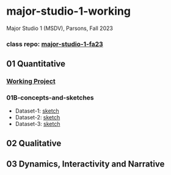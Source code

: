 # major-studio-1-working
Major Studio 1 (MSDV), Parsons, Fall 2023
<h3>class repo: <a href = "https://github.com/visualizedata/major-studio-1-fa23">major-studio-1-fa23</a></h3>

<h2>01 Quantitative</h2>
<h3><a href = "https://chanelkim.github.io/major-studio-1-working/quantitative/">Working Project</a></h3>
<h3>01B-concepts-and-sketches</h3>
<ul>
<li>Dataset-1: <a href = "https://github.com/chanelkim/major-studio-1-working/issues/1#issue-1892747611">sketch</a>
  </li>
<li>Dataset-2: <a href = "https://github.com/chanelkim/major-studio-1-working/issues/2#issue-1892748085">sketch</a>
  </li>
<li>Dataset-3: <a href = "https://github.com/chanelkim/major-studio-1-working/issues/3#issue-1892748525">sketch</a>
  </li>
  </ul>

<h2>02 Qualitative</h2>
<h2>03 Dynamics, Interactivity and Narrative</h2>
